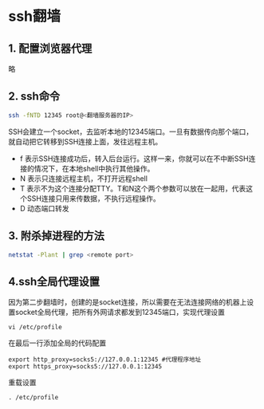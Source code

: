 # ssh翻墙

## 1. 配置浏览器代理

略

## 2. ssh命令

```sh
ssh -fNTD 12345 root@<翻墙服务器的IP>
```

SSH会建立一个socket，去监听本地的12345端口。一旦有数据传向那个端口，就自动把它转移到SSH连接上面，发往远程主机。

- f 表示SSH连接成功后，转入后台运行。这样一来，你就可以在不中断SSH连接的情况下，在本地shell中执行其他操作。
- N 表示只连接远程主机，不打开远程shell
- T 表示不为这个连接分配TTY。T和N这个两个参数可以放在一起用，代表这个SSH连接只用来传数据，不执行远程操作。
- D 动态端口转发

## 3. 附杀掉进程的方法

```sh
netstat -Plant | grep <remote port>
```

## 4.ssh全局代理设置

因为第二步翻墙时，创建的是socket连接，所以需要在无法连接网络的机器上设置socket全局代理，把所有外网请求都发到12345端口，实现代理设置

```ssh
vi /etc/profile
```

在最后一行添加全局的代码配置

```
export http_proxy=socks5://127.0.0.1:12345 #代理程序地址
export https_proxy=socks5://127.0.0.1:12345
```

重载设置

```
. /etc/profile
```
